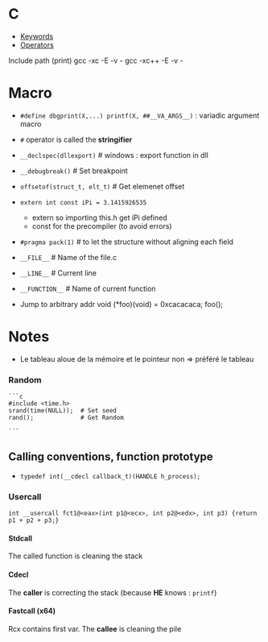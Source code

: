 # C

* [Keywords](C-Keywords) 
* [Operators](C-Operators)

Include path (print)
	gcc -xc -E -v -
	gcc -xc++ -E -v -

# Macro

* `#define dbgprint(X,...) printf(X, ##__VA_ARGS__)` : variadic argument macro
* `#` operator is called the __stringifier__
* `__declspec(dllexport)` 		# windows : export function in dll 
* `__debugbreak()`				# Set breakpoint
* `offsetof(struct_t, elt_t)` 	# Get elemenet offset
* `extern int const iPi = 3.1415926535`
	* extern so importing this.h get iPi defined
	* const for the precompiler (to avoid errors)
* `#pragma pack(1)` 	# to let the structure without aligning each field
* `__FILE__` 		# Name of the file.c
* `__LINE__` 		# Current line
* `__FUNCTION__` 	# Name of current function


* Jump to arbitrary addr
	void (*foo)(void) = 0xcacacaca;
	foo();

# Notes
* Le tableau aloue de la mémoire et le pointeur non => préféré le tableau


### Random
	```c
	#include <time.h>
	srand(time(NULL)); 	# Set seed
	rand();				# Get Random

	```

## Calling conventions, function prototype
* `typedef int(__cdecl callback_t)(HANDLE h_process);`

### Usercall
	int __usercall fct1@<eax>(int p1@<ecx>, int p2@<edx>, int p3) {return p1 + p2 + p3;}
	
#### Stdcall
The called function is cleaning the stack

#### Cdecl
The __caller__ is correcting the stack (because __HE__ knows : `printf`)

#### Fastcall (x64)
Rcx contains first var. The __callee__ is cleaning the pile
